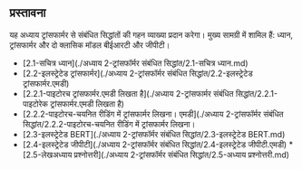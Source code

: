 ## प्रस्तावना
यह अध्याय ट्रांसफार्मर से संबंधित सिद्धांतों की गहन व्याख्या प्रदान करेगा। मुख्य सामग्री में शामिल हैं: ध्यान, ट्रांसफार्मर और दो क्लासिक मॉडल बीईआरटी और जीपीटी।
* [2.1-सचित्र ध्यान](./अध्याय 2-ट्रांसफॉर्मर संबंधित सिद्धांत/2.1-सचित्र ध्यान.md)
* [2.2-इलस्ट्रेटेड ट्रांसफार्मर](./अध्याय 2-ट्रांसफॉर्मर संबंधित सिद्धांत/2.2-इलस्ट्रेटेड ट्रांसफार्मर.एमडी)
* [2.2.1-पाइटोरच ट्रांसफार्मर.एमडी लिखता है](./अध्याय 2-ट्रांसफार्मर संबंधित सिद्धांत/2.2.1-पाइटोरेक ट्रांसफार्मर.एमडी लिखता है)
* [2.2.2-पाइटोरच-चयनित रीडिंग में ट्रांसफार्मर लिखना। एमडी](./अध्याय 2-ट्रांसफॉर्मर संबंधित सिद्धांत/2.2.2-पाइटोरच-चयनित रीडिंग में ट्रांसफार्मर लिखना।
* [2.3-इलस्ट्रेटेड BERT](./अध्याय 2-ट्रांसफॉर्मर संबंधित सिद्धांत/2.3-इलस्ट्रेटेड BERT.md)
* [2.4-इलस्ट्रेटेड जीपीटी](./अध्याय 2-ट्रांसफॉर्मर संबंधित सिद्धांत/2.4-इलस्ट्रेटेड जीपीटी.एमडी)
*[2.5-लेखअध्याय प्रश्नोत्तरी](./अध्याय 2-ट्रांसफॉर्मर संबंधित सिद्धांत/2.5-अध्याय प्रश्नोत्तरी.md)
